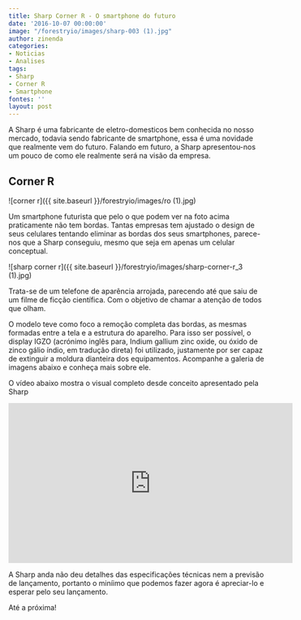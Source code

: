 ```yaml
---
title: Sharp Corner R - O smartphone do futuro
date: '2016-10-07 00:00:00'
image: "/forestryio/images/sharp-003 (1).jpg"
author: zinenda
categories:
- Noticias
- Analises
tags:
- Sharp
- Corner R
- Smartphone
fontes: ''
layout: post
---
```

A Sharp é uma fabricante de eletro-domesticos bem conhecida no nosso mercado, todavia sendo fabricante de smartphone, essa é uma novidade que realmente vem do futuro.
Falando em futuro, a Sharp apresentou-nos um pouco de como ele realmente será na visão da empresa.

## Corner R
![corner r]({{ site.baseurl }}/forestryio/images/ro (1).jpg)

Um smartphone futurista que pelo o que podem ver na foto acima praticamente não tem bordas.
Tantas empresas tem ajustado o design de seus celulares tentando eliminar as bordas dos seus smartphones, parece-nos que a Sharp conseguiu, mesmo que seja em apenas um celular conceptual.

![sharp corner r]({{ site.baseurl }}/forestryio/images/sharp-corner-r_3 (1).jpg)

Trata-se de um telefone de aparência arrojada, parecendo até que saiu de um filme de ficção científica. Com o objetivo de chamar a atenção de todos que olham. 

O modelo teve como foco a remoção completa das bordas, as mesmas formadas entre a tela e a estrutura do aparelho. Para isso ser possível, o display IGZO (acrónimo inglês para, Indium gallium zinc oxide, ou óxido de zinco gálio índio, em tradução direta) foi utilizado, justamente por ser capaz de extinguir a moldura dianteira dos equipamentos. Acompanhe a galeria de imagens abaixo e conheça mais sobre ele.

O vídeo abaixo mostra o visual completo desde conceito apresentado pela Sharp

<iframe width="560" height="315" src="https://www.youtube.com/embed/6e2hS-ztuz8" frameborder="0" allowfullscreen></iframe>

A Sharp anda não deu detalhes das especificações técnicas nem a previsão de lançamento, portanto o miníimo que podemos fazer agora é apreciar-lo e esperar pelo seu lançamento.

Até a próxima!